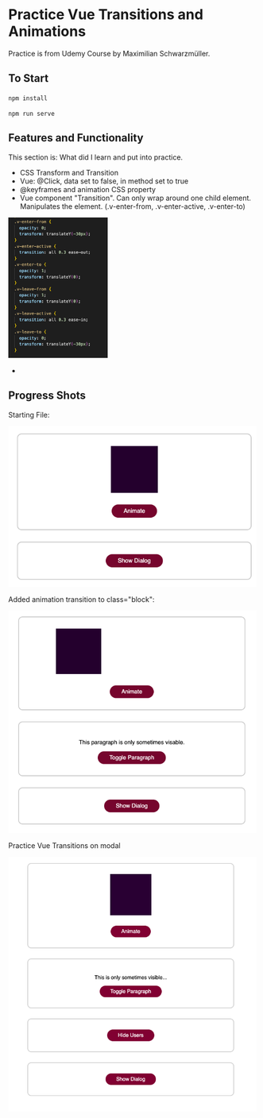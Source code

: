 # Practice Vue Transitions and Animations

Practice is from Udemy Course by Maximilian Schwarzmüller. 

## To Start

``npm install``

``npm run serve``

## Features and Functionality
This section is: What did I learn and put into practice.

* CSS Transform and Transition
* Vue: @Click, data set to false, in method set to true
* @keyframes and animation CSS property
* Vue component "Transition". Can only wrap around one child element. Manipulates the element. (.v-enter-from, .v-enter-active, .v-enter-to)

<img src="images/transitionsCode.png" width=200 />

* 


## Progress Shots

Starting File:

<img src="images/start.png" width=500 />

Added animation transition to class="block":

<img src="images/transitions.png" width=500 />

Practice Vue Transitions on modal

<img src="images/vueTransitions.png" width=500 />

